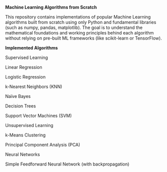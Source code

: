 **Machine Learning Algorithms from Scratch**

This repository contains implementations of popular Machine Learning algorithms built from scratch using only Python and fundamental libraries (such as numpy, pandas, matplotlib). The goal is to understand the mathematical foundations and working principles behind each algorithm without relying on pre-built ML frameworks (like scikit-learn or TensorFlow).

**Implemented Algorithms**

Supervised Learning

Linear Regression

Logistic Regression

k-Nearest Neighbors (KNN)

Naïve Bayes

Decision Trees

Support Vector Machines (SVM)

Unsupervised Learning

k-Means Clustering

Principal Component Analysis (PCA)

Neural Networks

Simple Feedforward Neural Network (with backpropagation)
